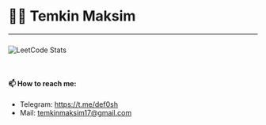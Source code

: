 # 🦹‍♂️ Temkin Maksim


***
###

![LeetCode Stats](https://leetcard.jacoblin.cool/defosh?theme=light&font=Judson&ext=heatmap)


<br />

#### 📫 How to reach me:

- Telegram: https://t.me/def0sh
- Mail: temkinmaksim17@gmail.com
